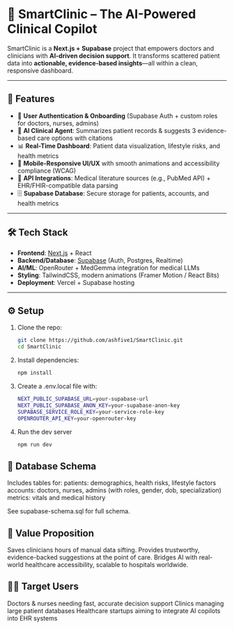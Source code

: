 # 🏥 SmartClinic – The AI-Powered Clinical Copilot

SmartClinic is a **Next.js + Supabase** project that empowers doctors and clinicians with **AI-driven decision support**. It transforms scattered patient data into **actionable, evidence-based insights**—all within a clean, responsive dashboard.

---

## 🚀 Features
- 🔐 **User Authentication & Onboarding** (Supabase Auth + custom roles for doctors, nurses, admins)  
- 🤖 **AI Clinical Agent**: Summarizes patient records & suggests 3 evidence-based care options with citations  
- 📊 **Real-Time Dashboard**: Patient data visualization, lifestyle risks, and health metrics  
- 📱 **Mobile-Responsive UI/UX** with smooth animations and accessibility compliance (WCAG)  
- 🔗 **API Integrations**: Medical literature sources (e.g., PubMed API) + EHR/FHIR-compatible data parsing  
- 🗄 **Supabase Database**: Secure storage for patients, accounts, and health metrics  

---

## 🛠️ Tech Stack
- **Frontend**: [Next.js](https://nextjs.org/) + React  
- **Backend/Database**: [Supabase](https://supabase.com/) (Auth, Postgres, Realtime)  
- **AI/ML**: OpenRouter + MedGemma integration for medical LLMs  
- **Styling**: TailwindCSS, modern animations (Framer Motion / React Bits)  
- **Deployment**: Vercel + Supabase hosting  

---

## ⚙️ Setup
1. Clone the repo:
   ```bash
   git clone https://github.com/ashfive1/SmartClinic.git
   cd SmartClinic
2. Install dependencies:
   ```bash
   npm install
3. Create a .env.local file with:
   ```bash
   NEXT_PUBLIC_SUPABASE_URL=your-supabase-url
   NEXT_PUBLIC_SUPABASE_ANON_KEY=your-supabase-anon-key
   SUPABASE_SERVICE_ROLE_KEY=your-service-role-key
   OPENROUTER_API_KEY=your-openrouter-key
5. Run the dev server
   ```bash
   npm run dev

## 📂 Database Schema
Includes tables for:
patients: demographics, health risks, lifestyle factors
accounts: doctors, nurses, admins (with roles, gender, dob, specialization)
metrics: vitals and medical history

See supabase-schema.sql
 for full schema.

## 🎯 Value Proposition
Saves clinicians hours of manual data sifting.
Provides trustworthy, evidence-backed suggestions at the point of care.
Bridges AI with real-world healthcare accessibility, scalable to hospitals worldwide.

## 🧑‍⚕️ Target Users
Doctors & nurses needing fast, accurate decision support
Clinics managing large patient databases
Healthcare startups aiming to integrate AI copilots into EHR systems

